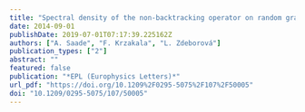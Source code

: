 ```yaml
---
title: "Spectral density of the non-backtracking operator on random graphs"
date: 2014-09-01
publishDate: 2019-07-01T07:17:39.225162Z
authors: ["A. Saade", "F. Krzakala", "L. Zdeborová"]
publication_types: ["2"]
abstract: ""
featured: false
publication: "*EPL (Europhysics Letters)*"
url_pdf: "https://doi.org/10.1209%2F0295-5075%2F107%2F50005"
doi: "10.1209/0295-5075/107/50005"
---
```


